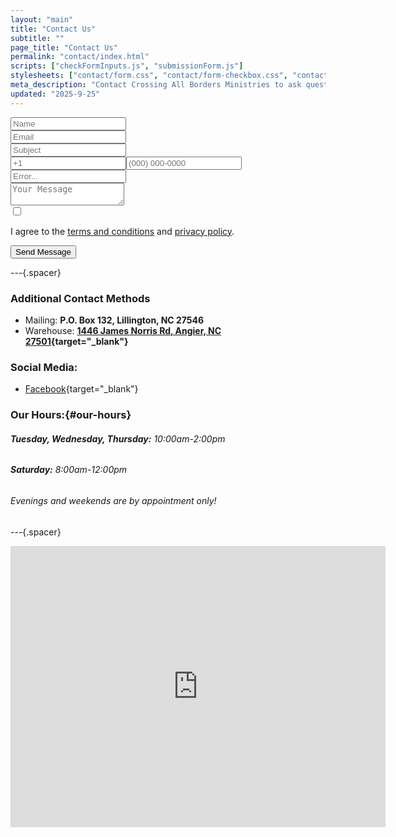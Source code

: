 ```yaml
---
layout: "main"
title: "Contact Us"
subtitle: ""
page_title: "Contact Us"
permalink: "contact/index.html"
scripts: ["checkFormInputs.js", "submissionForm.js"]
stylesheets: ["contact/form.css", "contact/form-checkbox.css", "contact/form-mobile.css"]
meta_description: "Contact Crossing All Borders Ministries to ask questions, get involved, or request support. Reach us by online form, phone, or visit our North Carolina warehouse. We welcome your inquiries and look forward to connecting with you!"
updated: "2025-9-25"
---
```


<form id="submission-form">
  <div class="input-group">
    <input type="text" name="name" placeholder="Name" maxlength="50" required>
    <i class="fa-solid fa-circle-exclamation error-icon"></i>
  </div>
  <div class="input-group">
    <input type="email" name="email" placeholder="Email" maxlength="254" required>
    <i class="fa-solid fa-circle-exclamation error-icon"></i>
  </div>
  <div class="input-group">
    <input type="text" name="subject" placeholder="Subject" maxlength="200" required>
    <i class="fa-solid fa-circle-exclamation error-icon"></i>
  </div>
  <span><input type="tel" id="short" name="area-phone" maxlength="5" placeholder="+1"><input type="tel" name="phone" placeholder="(000) 000-0000" maxlength="15"></span>
  <div class="input-group">
    <input type="text" class="bot-test" id="null" name="bot-test" placeholder="Error..." maxlength="100" required>
    <i class="fa-solid fa-circle-exclamation error-icon"></i>
  </div>
  <div class="input-group">
    <textarea name="message" placeholder="Your Message" maxlength="2000" required></textarea>
    <i class="fa-solid fa-circle-exclamation error-icon"></i>
  </div>
  <input type="text" name="honeypot" style="display:none;" aria-hidden="true" autocomplete="off">
  <div class="checkbox-group">
    <label for="terms" class="checkbox-container">
      <input tabindex="0" type="checkbox" name="terms" id="terms">
      <p><span>I agree to the </span><a target="_blank" href="/legal/terms-and-conditions">terms and conditions</a><span> and </span><a target="_blank" href="/legal/privacy-policy">privacy policy</a><span>.</span></p>
      <span class="check-mark"></span>
    </label>
  </div>

  <div><button type="submit" id="form">Send Message</button></div>
  <div ><ul class="errors"></ul></div>
</form>

---{.spacer}



### Additional Contact Methods

- Mailing: **P.O. Box 132, Lillington, NC 27546**
- Warehouse: **[1446 James Norris Rd, Angier, NC 27501](https://maps.app.goo.gl/UdbCsNFtKihZdYdx5){target="_blank"}**


### Social Media:
- [Facebook](https://www.facebook.com/groups/365284617624603){target="_blank"}



### Our Hours:{#our-hours}

###### **Tuesday, Wednesday, Thursday:** 10:00am-2:00pm

###### **Saturday:** 8:00am-12:00pm

###### *Evenings and weekends are by appointment only!*


---{.spacer}

<iframe id="map" src="https://www.google.com/maps/embed?pb=!1m18!1m12!1m3!1d3904.102117514496!2d-78.76754618817132!3d35.49231684021362!2m3!1f0!2f0!3f0!3m2!1i1024!2i768!4f13.1!3m3!1m2!1s0x89ac852f25b5e211%3A0x28952f1f72c3f942!2sCrossing%20All%20Borders%20Ministries!5e1!3m2!1sen!2sus!4v1755028114282!5m2!1sen!2sus" width="600" height="450" style="border:0;" allowfullscreen="" loading="lazy" referrerpolicy="no-referrer-when-downgrade"></iframe>
